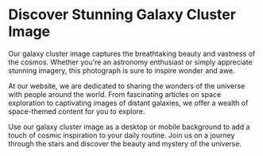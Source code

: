 <!--font:Montserrat-->

# Discover Stunning Galaxy Cluster Image

Our galaxy cluster image captures the breathtaking beauty and vastness of the cosmos. Whether you're an astronomy enthusiast or simply appreciate stunning imagery, this photograph is sure to inspire wonder and awe.

At our website, we are dedicated to sharing the wonders of the universe with people around the world. From fascinating articles on space exploration to captivating images of distant galaxies, we offer a wealth of space-themed content for you to explore.

Use our galaxy cluster image as a desktop or mobile background to add a touch of cosmic inspiration to your daily routine. Join us on a journey through the stars and discover the beauty and mystery of the universe.

<!--

Write me markdown content of website with wallpaper:

"A realistic photograph of a galaxy cluster, with bright colors and intricate details that showcase the vastness of the universe."

The header of the page should not be copy of the text but rather a real content of the website which is using this wallpaper.


---


# Explore the Universe with Our Stunning Galaxy Cluster Wallpaper

Experience the breathtaking beauty of the cosmos with our realistic photograph of a galaxy cluster. This wallpaper features bright colors and intricate details that showcase the vastness of the universe. 

Whether you're an astronomy enthusiast or simply appreciate stunning imagery, this wallpaper is sure to impress. It's perfect for adding a touch of wonder to your desktop background or mobile device.

Download our galaxy cluster wallpaper today and embark on a journey through the stars.


---


Heading should not include word "wallpaper". The website should not be about the wallpaper itself, wallpaper is just a related background, rewrite whole content.


---


# Discover the Beauty of the Universe with Our Realistic Galaxy Cluster Image

Immerse yourself in the wonder of the cosmos with our stunning photograph of a galaxy cluster. This image captures the intricate details and vibrant colors of the universe, showcasing its vastness and beauty.

Whether you're an astronomy enthusiast or simply appreciate stunning imagery, this galaxy cluster image is sure to captivate your imagination. Use it as a background for your desktop or mobile device to add a touch of cosmic inspiration to your daily routine.

At our website, we are dedicated to sharing the awe-inspiring beauty of the universe with people around the world. Explore our collection of space-themed content and join us on a journey through the stars.


---


Heading is too long, rewrite whole content.


---


# Explore the Wonders of the Universe with Our Realistic Galaxy Cluster Image

Our realistic photograph of a galaxy cluster captures the intricate details and vibrant colors of the cosmos, showcasing its vastness and beauty. Whether you're an astronomy enthusiast or simply appreciate stunning imagery, this image is sure to captivate your imagination.

At our website, we are passionate about sharing the awe-inspiring beauty of the universe with people around the world. From stunning images of distant galaxies to informative articles on the latest discoveries in space exploration, we offer a wealth of space-themed content for you to explore.

Use our galaxy cluster image as a background for your desktop or mobile device to add a touch of cosmic inspiration to your daily routine. Join us on a journey through the stars and discover the wonders of the universe.


---


Heading is too long, rewrite whole content.


---


# Discover the Beauty of the Universe with Our Galaxy Cluster Image

Our galaxy cluster image captures the breathtaking beauty and vastness of the cosmos. Whether you're an astronomy enthusiast or simply appreciate stunning imagery, this photograph is sure to inspire wonder and awe.

At our website, we are dedicated to sharing the wonders of the universe with people around the world. From fascinating articles on space exploration to captivating images of distant galaxies, we offer a wealth of space-themed content for you to explore.

Use our galaxy cluster image as a desktop or mobile background to add a touch of cosmic inspiration to your daily routine. Join us on a journey through the stars and discover the beauty and mystery of the universe.


---


Write me a Google font which is best fitting for the website.

Pick from the list:
- Exo 2
- Futura
- Playfair Display
- Roboto
- Orbitron
- IBM Plex Sans
- Lato
- Lobster
- Barlow Condensed
- Montserrat
- Poppins
- Inter
- Open Sans
- Dancing Script
- Alegreya
- Great Vibes
- Raleway


Write just the font name nothing else.


---


Montserrat

-->
